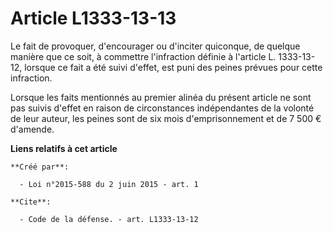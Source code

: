 # Article L1333-13-13

Le fait de provoquer, d'encourager ou d'inciter quiconque, de quelque manière que ce soit, à commettre l'infraction définie à
l'article L. 1333-13-12, lorsque ce fait a été suivi d'effet, est puni des peines prévues pour cette infraction. 

Lorsque les faits mentionnés au premier alinéa du présent article ne sont pas suivis d'effet en raison de circonstances
indépendantes de la volonté de leur auteur, les peines sont de six mois d'emprisonnement et de 7 500 € d'amende.

**Liens relatifs à cet article**

	**Créé par**:

	  - Loi n°2015-588 du 2 juin 2015 - art. 1

	**Cite**:

	  - Code de la défense. - art. L1333-13-12
